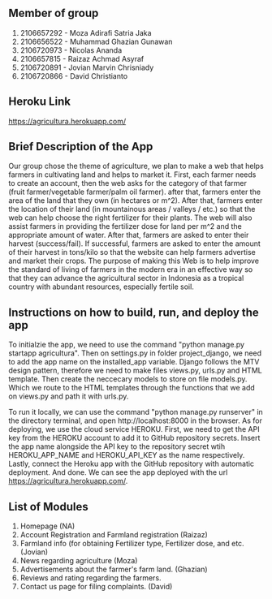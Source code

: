 ## Member of group
1. 2106657292 - Moza Adirafi Satria Jaka
2. 2106656522 - Muhammad Ghazian Gunawan  
3. 2106720973 - Nicolas Ananda 
4. 2106657815 - Raizaz Achmad Asyraf
5. 2106720891 - Jovian Marvin Chrisniady
6. 2106720866 - David Christianto

## Heroku Link
https://agricultura.herokuapp.com/

## Brief Description of the App
Our group chose the theme of agriculture, we plan to make a web that helps farmers in cultivating land and helps to market it. First, each farmer needs to create an account, then the web asks for the category of that farmer (fruit farmer/vegetable farmer/palm oil farmer). after that, farmers enter the area of the land that they own (in hectares or m^2). After that, farmers enter the location of their land (in mountainous areas / valleys / etc.) so that the web can help choose the right fertilizer for their plants. The web will also assist farmers in providing the fertilizer dose for land per m^2 and the appropriate amount of water. After that, farmers are asked to enter their harvest (success/fail). If successful, farmers are asked to enter the amount of their harvest in tons/kilo so that the website can help farmers advertise and market their crops. The purpose of making this Web is to help improve the standard of living of farmers in the modern era in an effective way so that they can advance the agricultural sector in Indonesia as a tropical country with abundant resources, especially fertile soil.

## Instructions on how to build, run, and deploy the app
To initialzie the app, we need to use the command "python manage.py startapp agricultura". Then on settings.py in folder project_django, we need to add the app name on the installed_app variable. Django follows the MTV design pattern, therefore we need to make files views.py, urls.py and HTML template. Then create the neccecary models to store on file models.py. Which we route to the HTML templates through the functions that we add on views.py and path it with urls.py.

To run it locally, we can use the command "python manage.py runserver" in the directory terminal, and open http://localhost:8000 in the browser. As for deploying, we use the cloud service HEROKU. First, we need to get the API key from the HEROKU account to add it to GitHub repository secrets. Insert the app name alongside the API key to the repository secret wtih HEROKU_APP_NAME and HEROKU_API_KEY as the name respectively. Lastly, connect the Heroku app with the GitHub repository with automatic deployment. And done. We can see the app deployed with the url https://agricultura.herokuapp.com/.

## List of Modules
1. Homepage (NA)
2. Account Registration and Farmland registration (Raizaz)
3. Farmland info (for obtaining Fertilizer type, Fertilizer dose, and etc. (Jovian)
4. News regarding agriculture (Moza)
5. Advertisements about the farmer's farm land. (Ghazian)
6. Reviews and rating regarding the farmers.
7. Contact us page for filing complaints. (David)

